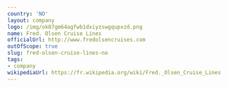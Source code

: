 ```yaml
---
country: 'NO'
layout: company
logo: /img/ok87gm64agfwb1dxiyzswgqupxzd.png
name: Fred. Olsen Cruise Lines
officialUrl: http://www.fredolsencruises.com
outOfScope: true
slug: fred-olsen-cruise-lines-no
tags:
- company
wikipediaUrl: https://fr.wikipedia.org/wiki/Fred._Olsen_Cruise_Lines
---
```

